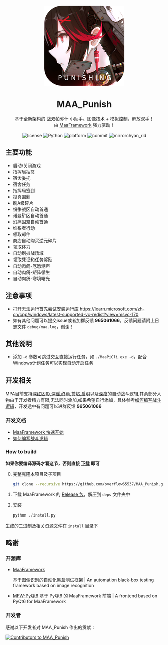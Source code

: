 <!-- markdownlint-disable MD033 MD041 -->
<p align="center">
  <img alt="LOGO" src="logo.png" width="256" height="256" />
</p>

<div align="center">

# MAA_Punish

基于全新架构的 战双帕弥什 小助手。图像技术 + 模拟控制，解放双手！  
由 [MaaFramework](https://github.com/MaaXYZ/MaaFramework) 强力驱动！

</div>

<p align="center">
  <img alt="license" src="https://img.shields.io/github/license/overflow65537/MAA_Punish">
  <img alt="Python" src="https://img.shields.io/badge/Python-3776AB?logo=python&logoColor=white">
  <img alt="platform" src="https://img.shields.io/badge/platform-Windows%20%7C%20Linux%20%7C%20macOS-blueviolet">
  <img alt="commit" src="https://img.shields.io/github/commit-activity/m/overflow65537/MAA_Punish">
  <img alt="mirrorchyan_rid" src="https://img.shields.io/badge/mirrorchyan_rid-MAA__Punish-orange">
</p>

## 主要功能

- 启动/关闭游戏
- 指挥局抽签
- 宿舍委托
- 宿舍任务
- 指挥局签到
- 拟真围剿
- 刷A级碎片
- 纷争战区自动首通
- 诺曼矿区自动首通
- 幻痛囚笼自动首通
- 维系者行动
- 领取邮件
- 商店自动购买逆元碎片
- 领取体力
- 自动刷拟战场域
- 领取凭证和任务奖励
- 自动肉鸽-厄愿潮声
- 自动肉鸽-矩阵循生
- 自动肉鸽-寒境曙光

## 注意事项

- 打开无法运行首先尝试安装运行库 <https://learn.microsoft.com/zh-cn/cpp/windows/latest-supported-vc-redist?view=msvc-170>
- 如有其他问题可以提交issue或者加群反馈 **965061066**，反馈问题请附上日志文件 `debug/maa.log`，谢谢！

## 其他说明

- 添加 `-d` 参数可跳过交互直接运行任务，如 `./MaaPiCli.exe -d`，配合Windows计划任务可以实现自动开启任务

## 开发相关

  MPA目前支持[深红囚影](assets/custom/action/exclusives/CrimsonWeave.py),[深谣](assets/custom/action/exclusives/LostLullaby.py),[终焉](assets/custom/action/exclusives/Oblivion.py),[誓焰](assets/custom/action/exclusives/Pyroath.py),[启明](assets/custom/action/exclusives/Shukra.py)以及[深痕](assets/custom/action/exclusives/Stigmata.py)的自动战斗逻辑,其余部分人物由于开发者精力有限,无法同时添加,如果希望自行添加，具体参考[如何编写战斗逻辑](docs/自动战斗框架开发指南.md)，开发途中有问题可以进群反馈 **965061066**

### 开发文档

- [MaaFramework 快速开始](https://github.com/MaaAssistantArknights/MaaFramework/blob/main/docs/zh_cn/1.1-%E5%BF%AB%E9%80%9F%E5%BC%80%E5%A7%8B.md)
- [如何编写战斗逻辑](docs/自动战斗框架开发指南.md)

### How to build

**如果你要编译源码才看这节，否则直接 [下载](https://github.com/overflow65537/MAA_Punish/releases) 即可**

0. 完整克隆本项目及子项目

    ```bash
    git clone --recursive https://github.com/overflow65537/MAA_Punish.git
    ```

1. 下载 MaaFramework 的 [Release 包](https://github.com/MaaXYZ/MaaFramework/releases)，解压到 `deps` 文件夹中
2. 安装

    ```python
    python ./install.py
    ```

生成的二进制及相关资源文件在 `install` 目录下

## 鸣谢

### 开源库

- [MaaFramework](https://github.com/MaaXYZ/MaaFramework)
  
  基于图像识别的自动化黑盒测试框架 | An automation black-box testing framework based on image recognition

- [MFW-PyQt6](https://github.com/overflow65537/MFW-PyQt6)
  基于 PyQt6 的 MaaFramework 前端 | A frontend based on PyQt6 for MaaFramework

### 开发者

感谢以下开发者对 MAA_Punish 作出的贡献：

<a href="https://github.com/overflow65537/MAA_Punish/graphs/contributors">
  <img src="https://contrib.rocks/image?repo=overflow65537/MAA_Punish&max=1000" alt="Contributors to MAA_Punish"/>
</a>
